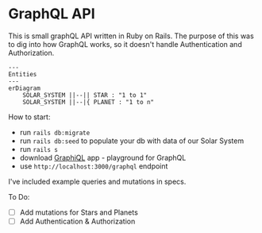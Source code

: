 # GraphQL API

This is small graphQL API written in Ruby on Rails. The purpose of this was to dig into how GraphQL works, so it doesn't handle Authentication and Authorization. 

```mermaid
---
Entities
---
erDiagram
    SOLAR_SYSTEM ||--|| STAR : "1 to 1"
    SOLAR_SYSTEM ||--|{ PLANET : "1 to n"
```

How to start:
  * run `rails db:migrate`
  * run `rails db:seed` to populate your db with data of our Solar System
  * run `rails s`
  * download [GraphiQL](https://github.com/graphql/graphiql) app - playground for GraphQL 
  * use `http://localhost:3000/graphql` endpoint

I've included example queries and mutations in specs. 

To Do:
- [ ] Add mutations for Stars and Planets
- [ ] Add Authentication & Authorization
